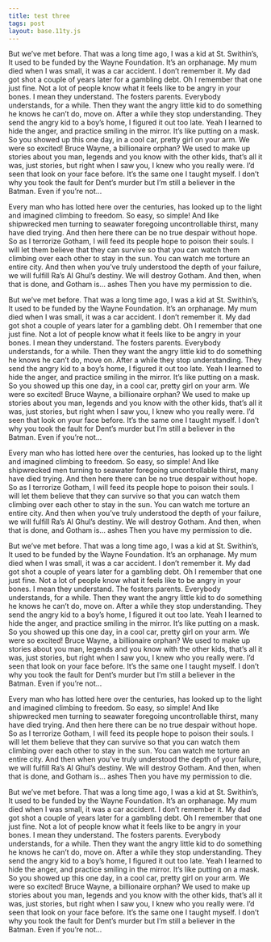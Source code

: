 ```yaml
---
title: test three
tags: post
layout: base.11ty.js
---
```


But we’ve met before. That was a long time ago, I was a kid at St. Swithin’s, It used to be funded by the Wayne Foundation. It’s an orphanage. My mum died when I was small, it was a car accident. I don’t remember it. My dad got shot a couple of years later for a gambling debt. Oh I remember that one just fine. Not a lot of people know what it feels like to be angry in your bones. I mean they understand. The fosters parents. Everybody understands, for a while. Then they want the angry little kid to do something he knows he can’t do, move on. After a while they stop understanding. They send the angry kid to a boy’s home, I figured it out too late. Yeah I learned to hide the anger, and practice smiling in the mirror. It’s like putting on a mask. So you showed up this one day, in a cool car, pretty girl on your arm. We were so excited! Bruce Wayne, a billionaire orphan? We used to make up stories about you man, legends and you know with the other kids, that’s all it was, just stories, but right when I saw you, I knew who you really were. I’d seen that look on your face before. It’s the same one I taught myself. I don’t why you took the fault for Dent’s murder but I’m still a believer in the Batman. Even if you’re not…

Every man who has lotted here over the centuries, has looked up to the light and imagined climbing to freedom. So easy, so simple! And like shipwrecked men turning to seawater foregoing uncontrollable thirst, many have died trying. And then here there can be no true despair without hope. So as I terrorize Gotham, I will feed its people hope to poison their souls. I will let them believe that they can survive so that you can watch them climbing over each other to stay in the sun. You can watch me torture an entire city. And then when you’ve truly understood the depth of your failure, we will fulfill Ra’s Al Ghul’s destiny. We will destroy Gotham. And then, when that is done, and Gotham is… ashes Then you have my permission to die.

But we’ve met before. That was a long time ago, I was a kid at St. Swithin’s, It used to be funded by the Wayne Foundation. It’s an orphanage. My mum died when I was small, it was a car accident. I don’t remember it. My dad got shot a couple of years later for a gambling debt. Oh I remember that one just fine. Not a lot of people know what it feels like to be angry in your bones. I mean they understand. The fosters parents. Everybody understands, for a while. Then they want the angry little kid to do something he knows he can’t do, move on. After a while they stop understanding. They send the angry kid to a boy’s home, I figured it out too late. Yeah I learned to hide the anger, and practice smiling in the mirror. It’s like putting on a mask. So you showed up this one day, in a cool car, pretty girl on your arm. We were so excited! Bruce Wayne, a billionaire orphan? We used to make up stories about you man, legends and you know with the other kids, that’s all it was, just stories, but right when I saw you, I knew who you really were. I’d seen that look on your face before. It’s the same one I taught myself. I don’t why you took the fault for Dent’s murder but I’m still a believer in the Batman. Even if you’re not…

Every man who has lotted here over the centuries, has looked up to the light and imagined climbing to freedom. So easy, so simple! And like shipwrecked men turning to seawater foregoing uncontrollable thirst, many have died trying. And then here there can be no true despair without hope. So as I terrorize Gotham, I will feed its people hope to poison their souls. I will let them believe that they can survive so that you can watch them climbing over each other to stay in the sun. You can watch me torture an entire city. And then when you’ve truly understood the depth of your failure, we will fulfill Ra’s Al Ghul’s destiny. We will destroy Gotham. And then, when that is done, and Gotham is… ashes Then you have my permission to die.

But we’ve met before. That was a long time ago, I was a kid at St. Swithin’s, It used to be funded by the Wayne Foundation. It’s an orphanage. My mum died when I was small, it was a car accident. I don’t remember it. My dad got shot a couple of years later for a gambling debt. Oh I remember that one just fine. Not a lot of people know what it feels like to be angry in your bones. I mean they understand. The fosters parents. Everybody understands, for a while. Then they want the angry little kid to do something he knows he can’t do, move on. After a while they stop understanding. They send the angry kid to a boy’s home, I figured it out too late. Yeah I learned to hide the anger, and practice smiling in the mirror. It’s like putting on a mask. So you showed up this one day, in a cool car, pretty girl on your arm. We were so excited! Bruce Wayne, a billionaire orphan? We used to make up stories about you man, legends and you know with the other kids, that’s all it was, just stories, but right when I saw you, I knew who you really were. I’d seen that look on your face before. It’s the same one I taught myself. I don’t why you took the fault for Dent’s murder but I’m still a believer in the Batman. Even if you’re not…

Every man who has lotted here over the centuries, has looked up to the light and imagined climbing to freedom. So easy, so simple! And like shipwrecked men turning to seawater foregoing uncontrollable thirst, many have died trying. And then here there can be no true despair without hope. So as I terrorize Gotham, I will feed its people hope to poison their souls. I will let them believe that they can survive so that you can watch them climbing over each other to stay in the sun. You can watch me torture an entire city. And then when you’ve truly understood the depth of your failure, we will fulfill Ra’s Al Ghul’s destiny. We will destroy Gotham. And then, when that is done, and Gotham is… ashes Then you have my permission to die.

But we’ve met before. That was a long time ago, I was a kid at St. Swithin’s, It used to be funded by the Wayne Foundation. It’s an orphanage. My mum died when I was small, it was a car accident. I don’t remember it. My dad got shot a couple of years later for a gambling debt. Oh I remember that one just fine. Not a lot of people know what it feels like to be angry in your bones. I mean they understand. The fosters parents. Everybody understands, for a while. Then they want the angry little kid to do something he knows he can’t do, move on. After a while they stop understanding. They send the angry kid to a boy’s home, I figured it out too late. Yeah I learned to hide the anger, and practice smiling in the mirror. It’s like putting on a mask. So you showed up this one day, in a cool car, pretty girl on your arm. We were so excited! Bruce Wayne, a billionaire orphan? We used to make up stories about you man, legends and you know with the other kids, that’s all it was, just stories, but right when I saw you, I knew who you really were. I’d seen that look on your face before. It’s the same one I taught myself. I don’t why you took the fault for Dent’s murder but I’m still a believer in the Batman. Even if you’re not…
